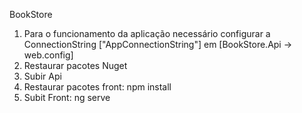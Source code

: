 BookStore

1) Para o funcionamento da aplicação necessário configurar a ConnectionString ["AppConnectionString"] em [BookStore.Api -> web.config]
2) Restaurar pacotes Nuget 
3) Subir Api
4) Restaurar pacotes front: npm install
5) Subit Front:  ng serve
